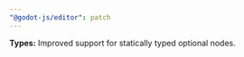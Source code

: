 ```yaml
---
"@godot-js/editor": patch
---
```


**Types:** Improved support for statically typed optional nodes.

